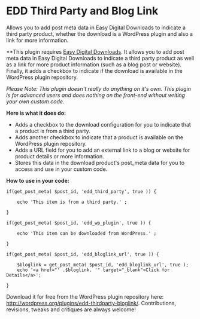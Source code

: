EDD Third Party and Blog Link
=========

Allows you to add post meta data in Easy Digital Downloads to indicate a third party product, whether the download is a WordPress plugin and also a link for more information.

**This plugin requires [Easy Digital Downloads](http://wordpress.org/extend/plugins/easy-digital-downloads/ "Easy Digital Downloads"). It allows you to add post meta data in Easy Digital Downloads to indicate a third party product as well as a link for more product information (such as a blog post or website). Finally, it adds a checkbox to indicate if the download is available in the WordPress plugin repository. 

*Please Note: This plugin doesn't really do anything on it's own. This plugin is for advanced users and does nothing on the front-end without writing your own custom code.*    

**Here is what it does do:**

* Adds a checkbox to the download configuration for you to indicate that a product is from a third party.
* Adds another checkbox to indicate that a product is available on the WordPress plugin repository.
* Adds a URL field for you to add an external link to a blog or website for product details or more information.
* Stores this data in the download product's post_meta data for you to access and use in your custom code.

**How to use in your code:**

```
if(get_post_meta( $post_id, 'edd_third_party', true )) {

    echo 'This item is from a third party.' ;

}
```

```
if(get_post_meta( $post_id, 'edd_wp_plugin', true )) {

    echo 'This item can be downloaded from WordPress.' ;

}
```

```
if(get_post_meta( $post_id, 'edd_bloglink_url', true )) {

    $bloglink = get_post_meta( $post_id, 'edd_bloglink_url', true );
    echo '<a href="' .$bloglink. '" target="_blank">Click for Details</a>';

}
```

Download it for free from the WordPress plugin repository here: http://wordpress.org/plugins/edd-thirdparty-bloglink/. Contributions, revisions, tweaks and critiques are always welcome!